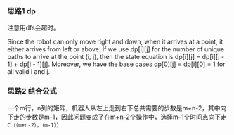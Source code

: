 ### 思路1 dp

注意用dfs会超时。

Since the robot can only move right and down, when it arrives at a point, it either arrives from left or above. If we use dp[i][j] for the number of unique paths to arrive at the point (i, j), then the state equation is dp[i][j] = dp[i][j - 1] + dp[i - 1][j]. Moreover, we have the base cases dp[0][j] = dp[i][0] = 1 for all valid i and j.


### 思路2 组合公式

一个m行，n列的矩阵，机器人从左上走到右下总共需要的步数是m+n-2，其中向下走的步数是m-1，因此问题变成了在m+n-2个操作中，选择m–1个时间点向下走`C（（m+n-2），（m-1））`
